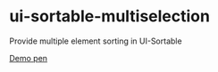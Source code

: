 ui-sortable-multiselection
==========================

Provide multiple element sorting in UI-Sortable

[Demo pen](http://codepen.io/thgreasi/pen/mJAcL)
